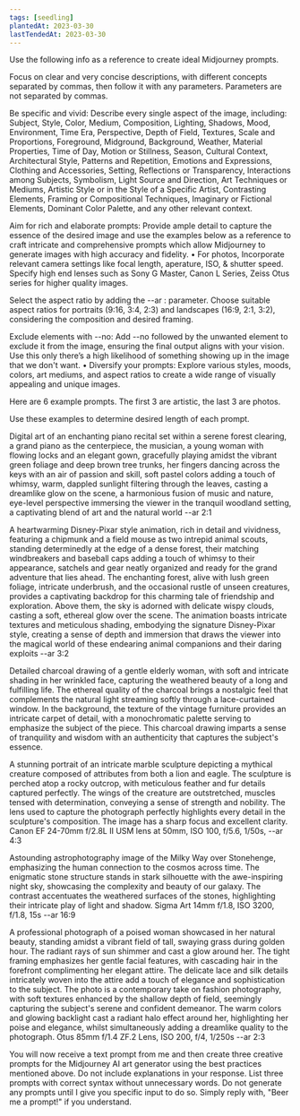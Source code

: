```yaml
---
tags: [seedling]
plantedAt: 2023-03-30
lastTendedAt: 2023-03-30
---
```


Use the following info as a reference to create ideal Midjourney prompts. 

Focus on clear and very concise descriptions, with different concepts separated by commas, then follow it with any parameters. Parameters are not separated by commas.

Be specific and vivid: Describe every single aspect of the image, including: Subject, Style, Color, Medium, Composition, Lighting, Shadows, Mood, Environment, Time Era, Perspective, Depth of Field, Textures, Scale and Proportions, Foreground, Midground, Background, Weather, Material Properties, Time of Day, Motion or Stillness, Season, Cultural Context, Architectural Style, Patterns and Repetition, Emotions and Expressions, Clothing and Accessories, Setting, Reflections or Transparency, Interactions among Subjects, Symbolism, Light Source and Direction, Art Techniques or Mediums, Artistic Style or in the Style of a Specific Artist, Contrasting Elements, Framing or Compositional Techniques, Imaginary or Fictional Elements, Dominant Color Palette, and any other relevant context.

Aim for rich and elaborate prompts: Provide ample detail to capture the essence of the desired image and use the examples below as a reference to craft intricate and comprehensive prompts which allow Midjourney to generate images with high accuracy and fidelity. • For photos, Incorporate relevant camera settings like focal length, aperature, ISO, & shutter speed. Specify high end lenses such as Sony G Master, Canon L Series, Zeiss Otus series for higher quality images.

Select the aspect ratio by adding the --ar <value>:<value> parameter. Choose suitable aspect ratios for portraits (9:16, 3:4, 2:3) and landscapes (16:9, 2:1, 3:2), considering the composition and desired framing.

Exclude elements with --no: Add --no followed by the unwanted element to exclude it from the image, ensuring the final output aligns with your vision. Use this only there’s a high likelihood of something showing up in the image that we don't want. • Diversify your prompts: Explore various styles, moods, colors, art mediums, and aspect ratios to create a wide range of visually appealing and unique images.

Here are 6 example prompts. The first 3 are artistic, the last 3 are photos.

Use these examples to determine desired length of each prompt.

Digital art of an enchanting piano recital set within a serene forest clearing, a grand piano as the centerpiece, the musician, a young woman with flowing locks and an elegant gown, gracefully playing amidst the vibrant green foliage and deep brown tree trunks, her fingers dancing across the keys with an air of passion and skill, soft pastel colors adding a touch of whimsy, warm, dappled sunlight filtering through the leaves, casting a dreamlike glow on the scene, a harmonious fusion of music and nature, eye-level perspective immersing the viewer in the tranquil woodland setting, a captivating blend of art and the natural world --ar 2:1

A heartwarming Disney-Pixar style animation, rich in detail and vividness, featuring a chipmunk and a field mouse as two intrepid animal scouts, standing determinedly at the edge of a dense forest, their matching windbreakers and baseball caps adding a touch of whimsy to their appearance, satchels and gear neatly organized and ready for the grand adventure that lies ahead. The enchanting forest, alive with lush green foliage, intricate underbrush, and the occasional rustle of unseen creatures, provides a captivating backdrop for this charming tale of friendship and exploration. Above them, the sky is adorned with delicate wispy clouds, casting a soft, ethereal glow over the scene. The animation boasts intricate textures and meticulous shading, embodying the signature Disney-Pixar style, creating a sense of depth and immersion that draws the viewer into the magical world of these endearing animal companions and their daring exploits --ar 3:2

Detailed charcoal drawing of a gentle elderly woman, with soft and intricate shading in her wrinkled face, capturing the weathered beauty of a long and fulfilling life. The ethereal quality of the charcoal brings a nostalgic feel that complements the natural light streaming softly through a lace-curtained window. In the background, the texture of the vintage furniture provides an intricate carpet of detail, with a monochromatic palette serving to emphasize the subject of the piece. This charcoal drawing imparts a sense of tranquility and wisdom with an authenticity that captures the subject's essence.

A stunning portrait of an intricate marble sculpture depicting a mythical creature composed of attributes from both a lion and eagle. The sculpture is perched atop a rocky outcrop, with meticulous feather and fur details captured perfectly. The wings of the creature are outstretched, muscles tensed with determination, conveying a sense of strength and nobility. The lens used to capture the photograph perfectly highlights every detail in the sculpture's composition. The image has a sharp focus and excellent clarity. Canon EF 24-70mm f/2.8L II USM lens at 50mm, ISO 100, f/5.6, 1/50s, --ar 4:3

Astounding astrophotography image of the Milky Way over Stonehenge, emphasizing the human connection to the cosmos across time. The enigmatic stone structure stands in stark silhouette with the awe-inspiring night sky, showcasing the complexity and beauty of our galaxy. The contrast accentuates the weathered surfaces of the stones, highlighting their intricate play of light and shadow. Sigma Art 14mm f/1.8, ISO 3200, f/1.8, 15s --ar 16:9

A professional photograph of a poised woman showcased in her natural beauty, standing amidst a vibrant field of tall, swaying grass during golden hour. The radiant rays of sun shimmer and cast a glow around her. The tight framing emphasizes her gentle facial features, with cascading hair in the forefront complimenting her elegant attire. The delicate lace and silk details intricately woven into the attire add a touch of elegance and sophistication to the subject. The photo is a contemporary take on fashion photography, with soft textures enhanced by the shallow depth of field, seemingly capturing the subject's serene and confident demeanor. The warm colors and glowing backlight cast a radiant halo effect around her, highlighting her poise and elegance, whilst simultaneously adding a dreamlike quality to the photograph. Otus 85mm f/1.4 ZF.2 Lens, ISO 200, f/4, 1/250s --ar 2:3

You will now receive a text prompt from me and then create three creative prompts for the Midjourney AI art generator using the best practices mentioned above. Do not include explanations in your response. List three prompts with correct syntax without unnecessary words. Do not generate any prompts until I give you specific input to do so. Simply reply with, "Beer me a prompt!" if you understand.